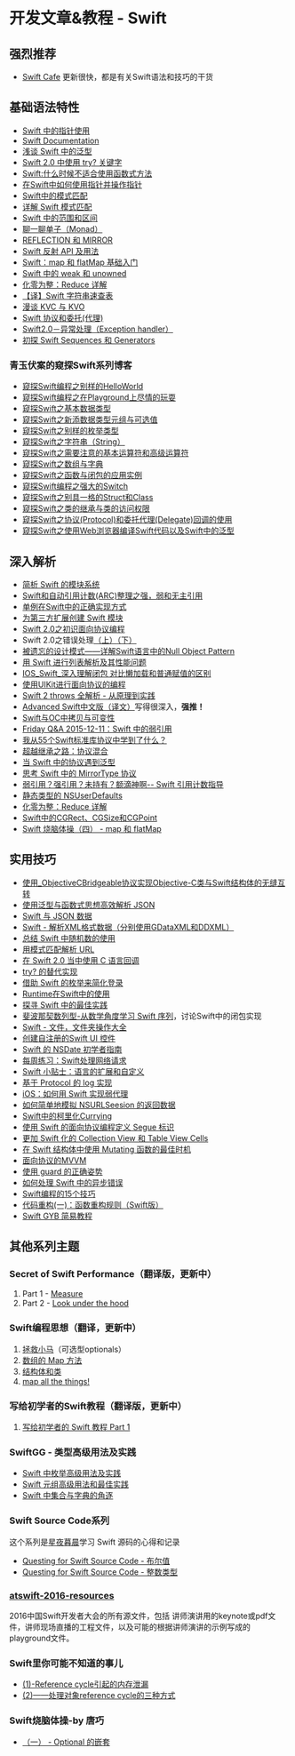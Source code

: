 # 开发文章&教程 - Swift
## 强烈推荐
- [Swift Cafe][1]
更新很快，都是有关Swift语法和技巧的干货

## 基础语法特性
- [Swift 中的指针使用][2]
- [Swift Documentation][3]
- [浅谈 Swift 中的泛型][4]
- [Swift 2.0 中使用 try? 关键字][5]
- [Swift:什么时候不适合使用函数式方法][6]
- [在Swift中如何使用指针并操作指针][7]
- [Swift中的模式匹配][8]
- [详解 Swift 模式匹配][9]
- [Swift 中的范围和区间][10]
- [聊一聊单子（Monad）][11]
- [REFLECTION 和 MIRROR][12]
- [Swift 反射 API 及用法][13]
- [Swift：map 和 flatMap 基础入门][14]
- [Swift 中的 weak 和 unowned][15]
- [化零为整：Reduce 详解][16]
- [【译】Swift 字符串速查表][17]
- [漫谈 KVC 与 KVO][18]
- [Swift 协议和委托(代理)][19]
- [Swift2.0－异常处理（Exception handler）][20]
- [初探 Swift Sequences 和 Generators][21]

### 青玉伏案的窥探Swift系列博客
- [窥探Swift编程之别样的HelloWorld][22]
- [窥探Swift编程之在Playground上尽情的玩耍][23]
- [窥探Swift之基本数据类型][24]
- [窥探Swift之新添数据类型元组与可选值][25]
- [窥探Swift之别样的枚举类型][26]
- [窥探Swift之字符串（String）][27]
- [窥探Swift之需要注意的基本运算符和高级运算符][28]
- [窥探Swift之数组与字典][29]
- [窥探Swift之函数与闭包的应用实例][30]
- [窥探Swift编程之强大的Switch][31]
- [窥探Swift之别具一格的Struct和Class][32]
- [窥探Swift之类的继承与类的访问权限][33]
- [窥探Swift之协议(Protocol)和委托代理(Delegate)回调的使用][34]
- [窥探Swift之使用Web浏览器编译Swift代码以及Swift中的泛型][35]


## 深入解析
- [简析 Swift 的模块系统][36]
- [Swift和自动引用计数(ARC)整理之强，弱和无主引用][37]
- [单例在Swift中的正确实现方式][38]
- [为第三方扩展创建 Swift 模块][39]
- [Swift 2.0之初识面向协议编程][40]
- Swift 2.0之错误处理[（上）][41][（下）][42]
- [被遗忘的设计模式——详解Swift语言中的Null Object Pattern][43]
- [用 Swift 进行列表解析及其性能问题][44]
- [IOS\_Swift\_深入理解闭包 对比懒加载和普通赋值的区别][45]
- [使用UIKit进行面向协议的编程][46]
- [Swift 2 throws 全解析 - 从原理到实践][47]
- [Advanced Swift中文版（译文）][48]写得很深入，**强推！**
- [Swift与OC中拷贝与可变性][49]
- [Friday Q&A 2015-12-11：Swift 中的弱引用][50]
- [我从55个Swift标准库协议中学到了什么？][51]
- [超越继承之路：协议混合][52]
- [当 Swift 中的协议遇到泛型][53]
- [思考 Swift 中的 MirrorType 协议][54]
- [弱引用？强引用？未持有？额滴神啊-- Swift 引用计数指导][55]
- [静态类型的 NSUserDefaults][56]
- [化零为整：Reduce 详解][57]
- [Swift中的CGRect、CGSize和CGPoint][58]
- [Swift 烧脑体操（四） - map 和 flatMap][59]

## 实用技巧
- [使用\_ObjectiveCBridgeable协议实现Objective-C类与Swift结构体的无缝互转][60]
- [使用泛型与函数式思想高效解析 JSON][61]
- [Swift 与 JSON 数据][62]
- [Swift - 解析XML格式数据（分别使用GDataXML和DDXML）][63]
- [总结 Swift 中随机数的使用][64]
- [用模式匹配解析 URL][65]
- [在 Swift 2.0 当中使用 C 语言回调][66]
- [try? 的替代实现][67]
- [借助 Swift 的枚举来简化登录][68]
- [Runtime在Swift中的使用][69]
- [探寻 Swift 中的最佳实践][70]
- [斐波那契数列型-从数学角度学习 Swift 序列][71]，讨论Swift中的闭包实现
- [Swift - 文件，文件夹操作大全][72]
- [创建自注册的Swift UI 控件][73]
- [Swift 的 NSDate 初学者指南][74]
- [每周练习：Swift处理网络请求][75]
- [Swift 小贴士：语言的扩展和自定义][76]
- [基于 Protocol 的 log 实现][77]
- [iOS：如何用 Swift 实现弱代理][78]
- [如何简单地模拟 NSURLSeesion 的返回数据][79]
- [Swift中的柯里化Currying][80]
- [使用 Swift 的面向协议编程定义 Segue 标识][81]
- [更加 Swift 化的 Collection View 和 Table View Cells][82]
- [在 Swift 结构体中使用 Mutating 函数的最佳时机][83]
- [面向协议的MVVM][84]
- [使用 guard 的正确姿势][85]
- [如何处理 Swift 中的异步错误][86]
- [Swift编程的15个技巧][87]
- [代码重构(一)：函数重构规则（Swift版）][88]
- [Swift GYB 简易教程][89]

## 其他系列主题
### Secret of Swift Performance（翻译版，更新中）
1. Part 1 - [Measure][90]
2. Part 2 - [Look under the hood][91]

### Swift编程思想（翻译，更新中）
1. [拯救小马][92]（可选型optionals）
2. [数组的 Map 方法][93]
3. [结构体和类][94]
1. [map all the things!][95]

### 写给初学者的Swift教程（翻译版，更新中）
1. [写给初学者的 Swift 教程 Part 1][96]

### SwiftGG - 类型高级用法及实践
- [Swift 中枚举高级用法及实践][97]
- [Swift 元组高级用法和最佳实践][98]
- [Swift 中集合与字典的角逐][99]

### Swift Source Code系列
这个系列是[星夜暮晨][100]学习 Swift 源码的心得和记录
- [Questing for Swift Source Code - 布尔值][101]
- [Questing for Swift Source Code -  整数类型][102]

### [atswift-2016-resources][103]
2016中国Swift开发者大会的所有源文件，包括 讲师演讲用的keynote或pdf文件，讲师现场直播的工程文件，以及可能的根据讲师演讲的示例写成的playground文件。

### Swift里你可能不知道的事儿
- [(1)-Reference cycle引起的内存泄漏][104]
- [(2)——处理对象reference cycle的三种方式][105]

### Swift烧脑体操-by 唐巧
- [（一） - Optional 的嵌套][106]

[1]:	http://swiftcafe.io/ "Swift Cafe"
[2]:	http://onevcat.com/2015/01/swift-pointer/
[3]:	http://nshipster.cn/swift-documentation/
[4]:	http://swift.gg/2015/09/16/swift-generics/ "浅谈 Swift 中的泛型"
[5]:	http://swift.gg/2015/08/31/swift-2-lets-try/ "Swift 2.0 中使用 try? 关键字"
[6]:	http://swift.gg/2015/08/28/swift_when_the_functional_approach_is_not_right/ "Swift:什么时候不适合使用函数式方法"
[7]:	https://github.com/icepy/_posts/issues/3
[8]:	http://swift.gg/2015/10/16/swift-pattern-matching/ "Swift中的模式匹配"
[9]:	http://swift.gg/2015/10/27/swift-pattern-matching-in-detail/ "详解 Swift 模式匹配"
[10]:	http://swift.gg/2015/10/26/swift-ranges-and-intervals/ "Swift 中的范围和区间"
[11]:	http://swift.gg/2015/10/30/lets-talk-about-monads/ "聊一聊单子（Monad）"
[12]:	http://swifter.tips/reflect/
[13]:	http://swift.gg/2015/11/23/swift-reflection-api-what-you-can-do/ "Swift 反射 API 及用法"
[14]:	http://swift.gg/2015/11/26/swift-map-and-flatmap/ "Swift：map 和 flatMap 基础入门"
[15]:	http://swift.gg/2015/12/02/swift-weak-and-unowned/ "Swift 中的 weak 和 unowned"
[16]:	http://swift.gg/2015/12/10/reduce-all-the-things/ "化零为整：Reduce 详解"
[17]:	http://www.cocoachina.com/swift/20151218/14746.html
[18]:	http://swiftcafe.io/2016/01/03/kvc/ "漫谈 KVC 与 KVO"
[19]:	http://www.cnblogs.com/xilanglang/p/5143613.html "Swift 协议和委托(代理)"
[20]:	http://www.cnblogs.com/GarveyCalvin/p/5081608.html "Swift2.0－异常处理（Exception handler）"
[21]:	http://swift.gg/2016/03/10/experimenting-with-swift-2-sequencetype-generatortype/ "初探 Swift Sequences 和 Generators"
[22]:	http://www.cnblogs.com/ludashi/p/4451207.html "窥探Swift编程之别样的HelloWorld"
[23]:	http://www.cnblogs.com/ludashi/p/4451481.html "窥探Swift编程之在Playground上尽情的玩耍"
[24]:	http://www.cnblogs.com/ludashi/p/4454496.html "窥探Swift之基本数据类型"
[25]:	http://www.cnblogs.com/ludashi/p/4711010.html "窥探Swift之新添数据类型元组与可选值"
[26]:	http://www.cnblogs.com/ludashi/p/4721158.html "窥探Swift之别样的枚举类型"
[27]:	http://www.cnblogs.com/ludashi/p/4725018.html "窥探Swift之字符串（String）"
[28]:	http://www.cnblogs.com/ludashi/p/4963036.html "窥探Swift之需要注意的基本运算符和高级运算符"
[29]:	http://www.cnblogs.com/ludashi/p/5006321.html "窥探Swift之数组与字典"
[30]:	http://www.cnblogs.com/ludashi/p/4968837.html "窥探Swift之函数与闭包的应用实例"
[31]:	http://www.cnblogs.com/ludashi/p/5033542.html "窥探Swift编程之强大的Switch"
[32]:	http://www.cnblogs.com/ludashi/p/5044196.html "窥探Swift之别具一格的Struct和Class"
[33]:	http://www.cnblogs.com/ludashi/p/5048831.html "窥探Swift之类的继承与类的访问权限"
[34]:	http://www.cnblogs.com/ludashi/p/5057858.html "窥探Swift之协议(Protocol)和委托代理(Delegate)回调的使用"
[35]:	http://www.cnblogs.com/ludashi/p/5066286.html "窥探Swift之使用Web浏览器编译Swift代码以及Swift中的泛型"
[36]:	http://www.cocoachina.com/industry/20140621/8904.html
[37]:	http://www.devtf.cn/?p=462
[38]:	http://www.devtf.cn/?p=937
[39]:	http://andelf.github.io/blog/2015/01/23/swift-3rd-library-install-as-swift-modules/
[40]:	http://www.swiftyper.com/Swift/introducing-protocol-oriented-programming-in-swift-2.html "Swift 2.0之初识面向协议编程"
[41]:	http://www.swiftyper.com/Swift/swift2_error_handling.html
[42]:	http://www.swiftyper.com/Swift/swift2_error_handling_part_2.html
[43]:	http://www.csdn.net/article/2015-11-17/2826234-null-object-pattern-in-swift
[44]:	http://swift.gg/2015/10/29/list-comprehensions-and-performance-with-swift/ "用 Swift 进行列表解析及其性能问题"
[45]:	http://blog.csdn.net/zimo2013/article/details/50073691 "IOS_Swift_深入理解闭包 对比懒加载和普通赋值的区别"
[46]:	http://www.cocoachina.com/ios/20151208/14581.html
[47]:	http://www.ibm.com/developerworks/cn/mobile/mo-cn-swift/index.html "Swift 2 throws 全解析 - 从原理到实践"
[48]:	http://www.jianshu.com/p/18744b078508 "Advanced Swift中文版"
[49]:	http://649395594.github.io/blog/2015/12/23/swiftyu-oczhong-kao-bei-yu-ke-bian-xing/ "Swift与OC中拷贝与可变性"
[50]:	http://swift.gg/2015/12/28/friday-qa-2015-12-11-swift-weak-references/ "Friday Q&A 2015-12-11：Swift 中的弱引用"
[51]:	http://www.cocoachina.com/swift/20160107/14868.html
[52]:	http://chengway.in/chao-yue-ji-cheng-zhi-lu-xie-yi-hun-he/
[53]:	http://chengway.in/dang-swift-zhong-de-fan-xing-yu-dao-xie-yi/
[54]:	http://segmentfault.com/a/1190000004388185 "思考 Swift 中的 MirrorType 协议"
[55]:	http://www.cocoachina.com/swift/20160202/15182.html
[56]:	http://swift.gg/2016/02/17/nsuserdefaults-static/ "静态类型的 NSUserDefaults"
[57]:	http://swift.gg/2015/12/10/reduce-all-the-things/ "化零为整：Reduce 详解"
[58]:	http://www.jianshu.com/p/da3c2c30e072 "Swift中的CGRect、CGSize和CGPoint"
[59]:	http://blog.devtang.com/2016/03/05/swift-gym-4-map-and-flatmap/ "Swift 烧脑体操（四） - map 和 flatMap"
[60]:	http://southpeak.github.io/blog/2015/10/26/objectivecbridgeable-protocol-for-objectivec-class-and-swift-struct/
[61]:	http://codebuild.me/2015/09/14/efficient-json-in-swift-with-functional-concepts-and-generics/
[62]:	http://swiftcafe.io/2015/07/18/swift-json/
[63]:	http://www.hangge.com/blog/cache/detail_646.html
[64]:	http://www.cocoachina.com/swift/20151013/13624.html
[65]:	http://swift.gg/2015/09/15/urls-and-pattern-matching/
[66]:	http://swift.gg/2015/11/11/c-callbacks-in-swift/ "在 Swift 2.0 当中使用 C 语言回调"
[67]:	http://swift.gg/2015/10/13/alternatives-to-try-swiftlang/ "try? 的替代实现"
[68]:	https://realm.io/cn/news/david-east-simplifying-login-swift-enums/ "借助 Swift 的枚举来简化登录"
[69]:	https://github.com/icepy/_posts/issues/8
[70]:	https://realm.io/cn/news/gotocph-ash-furrow-best-practices-swift/ "探寻 Swift 中的最佳实践"
[71]:	http://swift.gg/2015/12/04/the-fibonacci-sequencetype/ "斐波那契数列型-从数学角度学习 Swift 序列"
[72]:	http://www.hangge.com/blog/cache/detail_527.html "Swift - 文件，文件夹操作大全"
[73]:	http://www.devtf.cn/?p=1162 "创建自注册的Swift UI 控件"
[74]:	http://swift.gg/2015/12/14/a-beginners-guide-to-nsdate-in-swift/ "Swift 的 NSDate 初学者指南"
[75]:	https://github.com/icepy/_posts/issues/10 "每周练习：Swift处理网络请求"
[76]:	http://www.cocoachina.com/swift/20151223/14774.html
[77]:	http://www.cocoachina.com/swift/20160118/14935.html
[78]:	http://swift.gg/2016/01/19/ios-weak-delegates-swift/ "iOS：如何用 Swift 实现弱代理"
[79]:	http://swift.gg/2016/01/22/an-easy-way-to-stub-nsurlsession/ "如何简单地模拟 NSURLSeesion 的返回数据"
[80]:	http://segmentfault.com/a/1190000004340919 "Swift中的柯里化Currying"
[81]:	http://swift.gg/2016/02/01/protocol-oriented-segue-identifiers-swift/ "使用 Swift 的面向协议编程定义 Segue 标识"
[82]:	http://swift.gg/2016/02/02/being-swifty-with-collection-view-and-table-view-cells/ "更加 Swift 化的 Collection View 和 Table View Cells"
[83]:	http://swift.gg/2016/02/06/when-to-use-mutating-functions-in-swift-structs/ "在 Swift 结构体中使用 Mutating 函数的最佳时机"
[84]:	http://liuduo.me/2015/12/13/pomvvm/ "面向协议的MVVM"
[85]:	http://swift.gg/2016/02/14/swift-guard-radix/ "使用 guard 的正确姿势"
[86]:	http://swift.gg/2016/02/16/async-errors/ "如何处理 Swift 中的异步错误"
[87]:	http://geek.csdn.net/news/detail/58593
[88]:	http://www.cnblogs.com/ludashi/p/5223241.html "代码重构(一)：函数重构规则（Swift版）"
[89]:	http://swift.gg/2016/03/04/a-short-swift-gyb-tutorial/ "Swift GYB 简易教程"
[90]:	http://southpeak.github.io/blog/2015/11/05/secret-of-swift-performance-part-1/
[91]:	http://southpeak.github.io/blog/2015/11/05/secret-of-swift-performance-part-2/
[92]:	http://swift.gg/2015/09/29/thinking-in-swift-1/ "Swift 编程思想，第一部分：拯救小马"
[93]:	http://swift.gg/2015/10/09/thinking-in-swift-2/ "Swift 编程思想，第二部分：数组的 Map 方法"
[94]:	http://alisoftware.github.io/swift/2015/10/03/thinking-in-swift-3/ "Swift编程思想第三部分：结构体和类"
[95]:	http://swift.gg/2015/10/22/thinking-in-swift-4/ "Swift 编程思想 Part 4：map all the things!"
[96]:	http://swift.gg/2015/11/13/swift-tutorial-for-beginners-part-1/ "写给初学者的 Swift 教程 Part 1"
[97]:	http://swift.gg/2015/11/20/advanced-practical-enum-examples/ "Swift 中枚举高级用法及实践"
[98]:	http://swift.gg/2015/10/10/tuples-swift-advanced-usage-best-practices/ "Swift 元组高级用法和最佳实践"
[99]:	http://swift.gg/2016/01/20/sets-vs-dictionaries-smackdown-in-swiftlang/ "Swift 中集合与字典的角逐"
[100]:	http://www.jianshu.com/users/ef1058d2d851 "星夜暮晨"
[101]:	http://www.jianshu.com/p/217510b270f1 "Questing for Swift Source Code - 布尔值"
[102]:	http://www.jianshu.com/p/ae67b4d37159 "Questing for Swift Source Code -  整数类型"
[103]:	https://github.com/atConf/atswift-2016-resources "atswift-2016-resources"
[104]:	http://segmentfault.com/a/1190000004331260 "Swift里你可能不知道的事儿(1)-Reference cycle引起的内存泄漏"
[105]:	http://segmentfault.com/a/1190000004345727 "Swift里你可能不知道的事儿(2)——处理对象reference cycle的三种方式"
[106]:	http://www.infoq.com/cn/articles/swift-brain-gym-optional